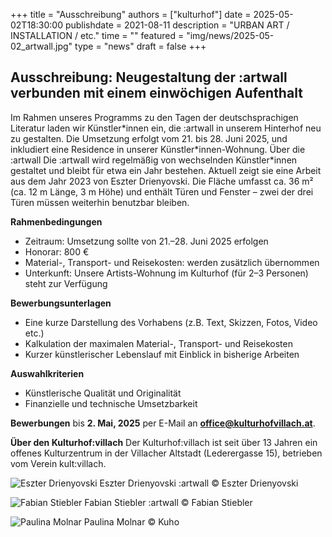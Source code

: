 +++
title = "Ausschreibung"
authors = ["kulturhof"]
date = 2025-05-02T18:30:00
publishdate = 2021-08-11
description = "URBAN ART / INSTALLATION / etc."
time = ""
featured = "img/news/2025-05-02_artwall.jpg"
type = "news"
draft = false
+++

## Ausschreibung: Neugestaltung der :artwall verbunden mit einem einwöchigen Aufenthalt

Im Rahmen unseres Programms zu den Tagen der deutschsprachigen Literatur laden wir Künstler\*innen ein, die :artwall in unserem Hinterhof neu zu gestalten. Die Umsetzung erfolgt vom 21. bis 28. Juni 2025, und inkludiert eine Residence in unserer Künstler\*innen-Wohnung. 
Über die :artwall
Die :artwall wird regelmäßig von wechselnden Künstler\*innen gestaltet und bleibt für etwa ein Jahr bestehen. Aktuell zeigt sie eine Arbeit aus dem Jahr 2023 von Eszter Drienyovski. Die Fläche umfasst ca. 36 m² (ca. 12 m Länge, 3 m Höhe) und enthält Türen und Fenster – zwei der drei Türen müssen weiterhin benutzbar bleiben.

**Rahmenbedingungen**
- Zeitraum: Umsetzung sollte von 21.–28. Juni 2025 erfolgen
- Honorar: 800 €
- Material-, Transport- und Reisekosten: werden zusätzlich übernommen
- Unterkunft: Unsere Artists-Wohnung im Kulturhof (für 2–3 Personen) steht zur Verfügung

**Bewerbungsunterlagen**
- Eine kurze Darstellung des Vorhabens (z.B. Text, Skizzen, Fotos, Video etc.)
- Kalkulation der maximalen Material-, Transport- und Reisekosten
- Kurzer künstlerischer Lebenslauf mit Einblick in bisherige Arbeiten

**Auswahlkriterien**
- Künstlerische Qualität und Originalität
- Finanzielle und technische Umsetzbarkeit

**Bewerbungen** bis **2. Mai, 2025** per E-Mail an **office@kulturhofvillach.at**.

**Über den Kulturhof:villach**
Der Kulturhof:villach ist seit über 13 Jahren ein offenes Kulturzentrum in der Villacher Altstadt (Lederergasse 15), betrieben vom Verein kult:villach. 


![Eszter Drienyovski](/img/events/2025-05-02_eszter.jpg)
Eszter Drienyovski :artwall © Eszter Drienyovski


![Fabian Stiebler](/img/events/2025-05-02_fabian.jpg)
Fabian Stiebler :artwall © Fabian Stiebler


![Paulina Molnar](/img/events/2025-05-02_Paulina.jpg)
Paulina Molnar © Kuho


